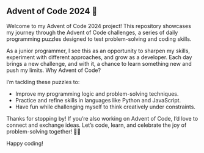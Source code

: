 ## Advent of Code 2024 🎄

Welcome to my Advent of Code 2024 project! This repository showcases my journey through the Advent of Code challenges, a series of daily programming puzzles designed to test problem-solving and coding skills.

As a junior programmer, I see this as an opportunity to sharpen my skills, experiment with different approaches, and grow as a developer. Each day brings a new challenge, and with it, a chance to learn something new and push my limits.
Why Advent of Code?

I’m tackling these puzzles to:

 * Improve my programming logic and problem-solving techniques.
 * Practice and refine skills in languages like Python and JavaScript.
 * Have fun while challenging myself to think creatively under constraints.

Thanks for stopping by! If you’re also working on Advent of Code, I’d love to connect and exchange ideas. Let’s code, learn, and celebrate the joy of problem-solving together! 🎅✨

Happy coding!

